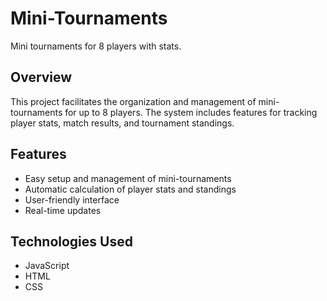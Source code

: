 # Mini-Tournaments

Mini tournaments for 8 players with stats.

## Overview

This project facilitates the organization and management of mini-tournaments for up to 8 players. The system includes features for tracking player stats, match results, and tournament standings.

## Features

- Easy setup and management of mini-tournaments
- Automatic calculation of player stats and standings
- User-friendly interface
- Real-time updates

## Technologies Used

- JavaScript
- HTML
- CSS
